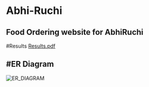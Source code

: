 
# Abhi-Ruchi
Food Ordering website for AbhiRuchi
---------------------------------------------------
#Results 
[Results.pdf](https://github.com/Abhilash1676/Abhi-Ruchi/files/9222053/Results.pdf)

#ER Diagram
------------------------------------------------------------
![ER_DIAGRAM](https://user-images.githubusercontent.com/90315399/181834849-5bd68d57-b1f4-48d3-975d-4cce2ae2bfb3.jpg)

